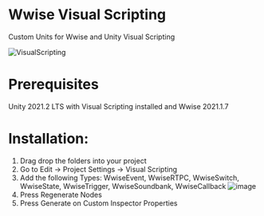 # Wwise Visual Scripting
Custom Units for Wwise and Unity Visual Scripting

![VisualScripting](https://user-images.githubusercontent.com/42538362/172258323-58adc72a-25a0-48c9-a1e9-74a15ca80ea9.gif)

# Prerequisites
Unity 2021.2 LTS with Visual Scripting installed and Wwise 2021.1.7

# Installation: 
1) Drag drop the folders into your project 
2) Go to Edit -> Project Settings -> Visual Scripting 
3) Add the following Types: WwiseEvent, WwiseRTPC, WwiseSwitch, WwiseState, WwiseTrigger, WwiseSoundbank, WwiseCallback
![image](https://user-images.githubusercontent.com/42538362/172257505-b2675ff9-6a41-4609-a382-fc48003506e1.png)
4) Press Regenerate Nodes
5) Press Generate on Custom Inspector Properties
